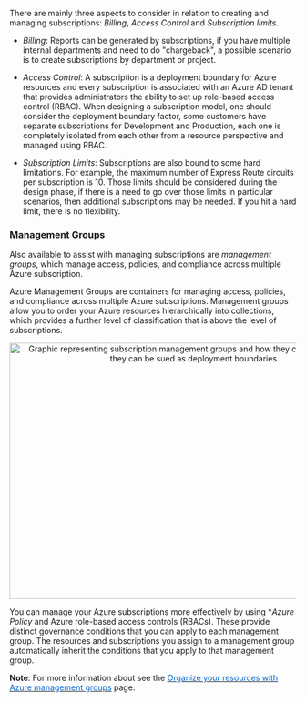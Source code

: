 


There are mainly three aspects to consider in relation to creating and managing subscriptions: *Billing*, *Access Control* and *Subscription limits*. 

- *Billing*: Reports can be generated by subscriptions, if you have multiple internal departments and need to do "chargeback", a possible scenario is to create subscriptions by department or project.

- *Access Control*: A subscription is a deployment boundary for Azure resources and every subscription is associated with an Azure AD tenant that provides administrators the ability to set up role-based access control (RBAC). When designing a subscription model, one should consider the deployment boundary factor, some customers have separate subscriptions for Development and Production, each one is completely isolated from each other from a resource perspective and managed using RBAC. 


- *Subscription Limits*: Subscriptions are also bound to some hard limitations. For example, the maximum number of Express Route circuits per subscription is 10. Those limits should be considered during the design phase, if there is a need to go over those limits in particular scenarios, then additional subscriptions may be needed. If you hit a hard limit, there is no flexibility.

### Management Groups
Also available to assist with managing subscriptions are *management groups*, which manage access, policies, and compliance across multiple Azure subscription. 

Azure Management Groups are containers for managing access, policies, and compliance across multiple Azure subscriptions. Management groups allow you to order your Azure resources hierarchically into collections, which provides a further level of classification that is above the level of subscriptions.

<p style="text-align:center;"><img src="../Linked_Image_Files/subscriptions1.png" width="650" height="450" alt="Graphic representing subscription management groups and how they cna be structured so they can be sued as deployment boundaries."></p>

You can manage your Azure subscriptions more effectively by using **Azure Policy* and Azure role-based access controls (RBACs). These provide distinct governance conditions that you can apply to each management group. The resources and subscriptions you assign to a management group automatically inherit the conditions that you apply to that management group.



**Note**: For more information about see the <a href="https://docs.microsoft.com/en-us/azure/governance/management-groups/" target="_blank"><span style="color: #0066cc;" color="#0066cc">Organize your resources with Azure management groups</span></a> page.